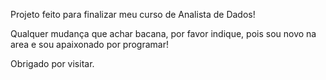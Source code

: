 Projeto feito para finalizar meu curso de Analista de Dados!

Qualquer mudança que achar bacana, por favor indique, pois sou novo na area e sou apaixonado por programar!

Obrigado por visitar.
